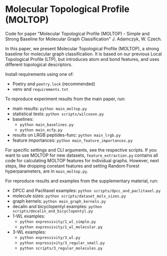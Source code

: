 # Molecular Topological Profile (MOLTOP)

Code for paper "Molecular Topological Profile (MOLTOP) - Simple and Strong Baseline for Molecular Graph Classification"
J. Adamczyk, W. Czech.

In this paper, we present Molecular Topological Profile (MOLTOP), a strong baseline for molecular graph classification.
It is based on our previous Local Topological Profile (LTP), but introduces atom and bond features, and uses different
topological descriptors.

Install requirements using one of:
- Poetry and `poetry.lock` (recommended)
- venv and `requirements.txt`

To reproduce experiment results from the main paper, run:
- main results: `python main_moltop.py`
- statistical tests: `python scripts/wilcoxon.py`
- baselines:
  - `python main_baselines.py`
  - `python main_ecfp.py`
- results on LRGB peptides-func: `python main_lrgb.py`
- feature importances: `python main_feature_importances.py`

For specific settings and CLI arguments, see the respective scripts. If you want to use MOLTOP for new datasets,
`feature_extraction.py` contains all code for calculating MOLTOP features for individual graphs. However, next steps,
like dropping constant features and setting Random Forest hyperparameters, are in `main_moltop.py`.

For reproduce results and examples from the supplementary material, run:
- DPCC and Paclitaxel examples: `python scripts/dpcc_and_paclitaxel.py`
- molecule sizes: `python scripts/dataset_mols_sizes.py`
- graph kernels: `python main_graph_kernels.py`
- decalin and bicyclopentyl examples: `python scripts/decalin_and_bicyclopentyl.py`
- 1-WL examples:
  - `python expressivity/1_wl_simple.py`
  - `python expressivity/1_wl_molecular.py`
- 3-WL examples:
  - `python expressivity/3_wl.py`
  - `python expressivity/3_regular_small.py`
  - `python scripts/3_regular_molecules.py`
